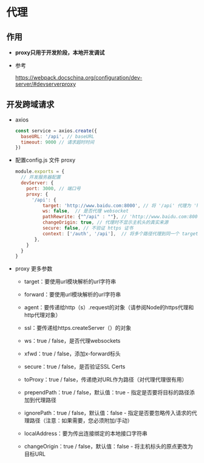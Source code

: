 # 代理

## 作用

*   **proxy只用于开发阶段，本地开发调试**

*   参考

    <https://webpack.docschina.org/configuration/dev-server/#devserverproxy>

## 开发跨域请求

*   axios

    ```javascript
    const service = axios.create({
      baseURL: '/api', // baseURL
      timeout: 9000 // 请求超时时间
    })
    ```

*   &#x20;配置config.js 文件 proxy

    ```javascript
    module.exports = {
      // 开发服务器配置
      devServer: {
        port: 3000, // 端口号
        proxy: {
          '/api': {
              target: 'http://www.baidu.com:8000', // 将 '/api' 代理为 'http://www.baidu.com:8000/api'
              ws: false,  // 是否代理 websocket
              pathRewrite: {"^/api" : ""}, // 'http://www.baidu.com:8000/api' 重写为 'http://www.baidu.com:8000/'
              changeOrigin: true, // 代理时不显示主机头的真实来源
              secure: false, // 不验证 https 证书
              context: ['/auth', '/api'],  // 将多个路径代理到同一个 target 下
           },
        }
      }
    }
    ```

*   proxy 更多参数

    *   target：要使用url模块解析的url字符串

    *   forward：要使用url模块解析的url字符串

    *   agent：要传递给http（s）.request的对象（请参阅Node的https代理和http代理对象）

    *   ssl：要传递给https.createServer（）的对象

    *   ws：true / false，是否代理websockets

    *   xfwd：true / false，添加x-forward标头

    *   secure：true / false，是否验证SSL Certs

    *   toProxy：true / false，传递绝对URL作为路径（对代理代理很有用）

    *   prependPath：true / false，默认值：true - 指定是否要将目标的路径添加到代理路径

    *   ignorePath：true / false，默认值：false - 指定是否要忽略传入请求的代理路径（注意：如果需要，您必须附加/手动）

    *   localAddress：要为传出连接绑定的本地接口字符串

    *   changeOrigin：true / false，默认值：false - 将主机标头的原点更改为目标URL
